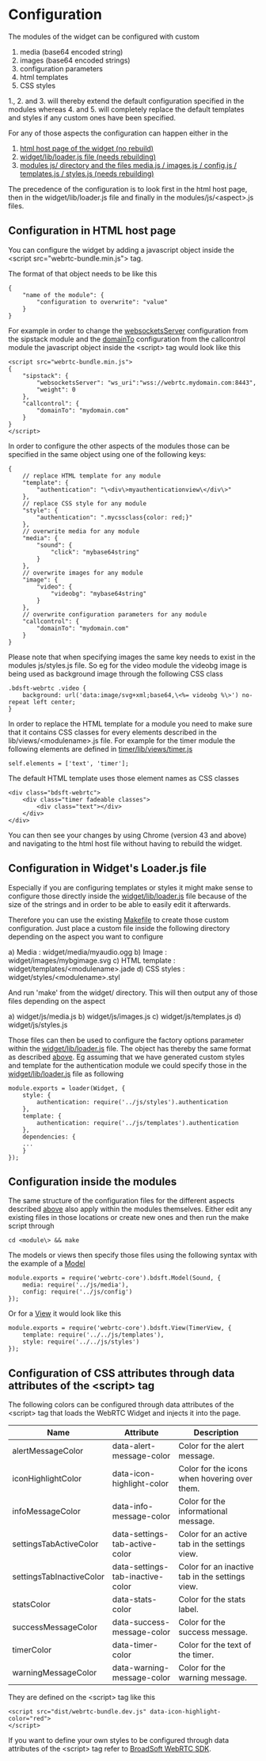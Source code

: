 # Configuration 

The modules of the widget can be configured with custom

1. media (base64 encoded string)
2. images (base64 encoded strings)
3. configuration parameters
4. html templates
5. CSS styles

1., 2. and 3. will thereby extend the default configuration specified in the modules whereas 4. and 5. will completely replace the default templates and styles if any custom ones have been specified.

For any of those aspects the configuration can happen either in the

1. [html host page of the widget (no rebuild)](#configuration_html_host_page)
2. [widget/lib/loader.js file (needs rebuilding)](#configuration_in_loader)
3. [modules js/ directory and the files media.js / images.js / config.js / templates.js / styles.js (needs rebuilding)](#configuration_inside_the_modules)

The precedence of the configuration is to look first in the html host page, then in the widget/lib/loader.js file and finally in the modules/js/<aspect\>.js files.

## Configuration in HTML host page<a name="configuration_html_host_page"></a>

You can configure the widget by adding a javascript object inside the <script src="webrtc-bundle.min.js"\> tag.

The format of that object needs to be like this

```
{
	"name of the module": {
		"configuration to overwrite": "value"
	}
}
```

For example in order to change the [websocketsServer](../../core/js/config.js) configuration from the sipstack module and the [domainTo](../../callcontrol/js/config.js) configuration from the callcontrol module the javascript object inside the <script\> tag would look like this

```
<script src="webrtc-bundle.min.js">
{
	"sipstack": {
		"websocketsServer": "ws_uri":"wss://webrtc.mydomain.com:8443",
		"weight": 0
	},
	"callcontrol": {
		"domainTo": "mydomain.com"
	}
}
</script>
```

In order to configure the other aspects of the modules those can be specified in the same object using one of the following keys:

```
{
	// replace HTML template for any module
	"template": {
		"authentication": "\<div\>myauthenticationview\</div\>"
	},
	// replace CSS style for any module
	"style": {
		"authentication": ".mycssclass{color: red;}"
	},
	// overwrite media for any module
	"media": {
		"sound": {
			"click": "mybase64string"
		}
	},
	// overwrite images for any module
	"image": {
		"video": {
			"videobg": "mybase64string"
		}
	},
	// overwrite configuration parameters for any module
	"callcontrol": {
		"domainTo": "mydomain.com"
	}
}
```

<a name="image_background_url"></a>Please note that when specifying images the same key needs to exist in the modules js/styles.js file. So eg for the video module the videobg image is being used as background image through the following CSS class

```
.bdsft-webrtc .video {
	background: url('data:image/svg+xml;base64,\<%= videobg %\>') no-repeat left center;
}
```

In order to replace the HTML template for a module you need to make sure that it contains CSS classes for every elements described in the lib/views/<modulename\>.js file. For example for the timer module the following elements are defined in [timer/lib/views/timer.js](../../timer/lib/views/timer.js)

```
self.elements = ['text', 'timer'];
```

The default HTML template uses those element names as CSS classes

```
<div class="bdsft-webrtc">
	<div class="timer fadeable classes">
		<div class="text"></div>
	</div>
</div>
```

You can then see your changes by using Chrome (version 43 and above) and navigating to the html host file without having to rebuild the widget.

## Configuration in Widget's Loader.js file<a name="configuration_in_loader"></a>

Especially if you are configuring templates or styles it might make sense to configure those directly inside the [widget/lib/loader.js](../lib/loader.js) file because of the size of the strings and in order to be able to easily edit it afterwards.

Therefore you can use the existing [Makefile](../Makefile) to create those custom configuration. Just place a custom file inside the following directory depending on the aspect you want to configure

a)  Media : widget/media/myaudio.ogg
b)  Image : widget/images/mybgimage.svg
c)  HTML template : widget/templates/<modulename\>.jade
d)  CSS styles : widget/styles/<modulename\>.styl

And run 'make' from the widget/ directory. This will then output any of those files depending on the aspect

a)  widget/js/media.js
b)  widget/js/images.js
c)  widget/js/templates.js
d)  widget/js/styles.js

Those files can then be used to configure the factory options parameter within the [widget/lib/loader.js](../lib/loader.js) file. The object has thereby the same
format as described [above](#configuration_html_host_page). Eg assuming that we have generated custom styles and template for the authentication module we could specify those in the [widget/lib/loader.js](../lib/loader.js) file as following

```
module.exports = loader(Widget, {
	style: {
		authentication: require('../js/styles').authentication
	},
	template: {
		authentication: require('../js/templates').authentication
	},
	dependencies: {
	...
	}
});
```

## Configuration inside the modules<a name="configuration_inside_the_modules"></a>

The same structure of the configuration files for the different aspects described [above](#configuration_in_loader) also apply within the modules themselves. Either edit any existing files in those locations or create new ones and then run the make script through

```
cd <module\> && make
```

The models or views then specify those files using the following syntax with the example of a [Model](../../core/lib/sound.js)

```
module.exports = require('webrtc-core').bdsft.Model(Sound, {
	media: require('../js/media'),
	config: require('../js/config')
});
```

Or for a [View]((../../timer/lib/views/timer.js)) it would look like this

```
module.exports = require('webrtc-core').bdsft.View(TimerView, {
	template: require('../../js/templates'),
	style: require('../../js/styles')
});
```

## Configuration of CSS attributes through data attributes of the <script\> tag<a name="configuration_css_attributes"></a>

The following colors can be configured through data attributes of the <script\> tag that loads the WebRTC Widget and injects it into the page.

Name                       | Attribute                          | Description
-------------------------- | ---------------------------------- | -------------------------------------------------
alertMessageColor          | data-alert-message-color           | Color for the alert message.
iconHighlightColor         | data-icon-highlight-color          | Color for the icons when hovering over them.
infoMessageColor           | data-info-message-color            | Color for the informational message.
settingsTabActiveColor     | data-settings-tab-active-color     | Color for an active tab in the settings view.
settingsTabInactiveColor   | data-settings-tab-inactive-color   | Color for an inactive tab in the settings view.
statsColor                 | data-stats-color                   | Color for the stats label.
successMessageColor        | data-success-message-color         | Color for the success message.
timerColor                 | data-timer-color                   | Color for the text of the timer.
warningMessageColor        | data-warning-message-color         | Color for the warning message.

They are defined on the <script\> tag like this

```
<script src="dist/webrtc-bundle.dev.js" data-icon-highlight-color="red">
</script>
```

If you want to define your own styles to be configured through data attributes of the <script\> tag refer to [BroadSoft WebRTC SDK](CreatingModule.md#styles_modulename_styl).

